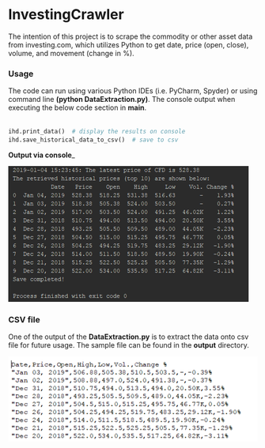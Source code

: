 # InvestingCrawler
The intention of this project is to scrape the commodity or other asset data from investing.com, which utilizes Python to get date, price (open, close), volume, and movement (change in %).

### Usage
The code can run using various Python IDEs (i.e. PyCharm, Spyder) or using command line __(python DataExtraction.py)__. The console output when executing the below code section in **main**.

```python

ihd.print_data()  # display the results on console
ihd.save_historical_data_to_csv()  # save to csv

```

__Output via console___

![output 1](https://github.com/netsatsawat/InvestingCrawler/blob/master/Image/console_output.PNG)


### CSV file

One of the output of the __DataExtraction.py__ is to extract the data onto csv file for future usage. The sample file can be found in the __output__ directory.

![output 2](https://github.com/netsatsawat/InvestingCrawler/blob/master/Image/file_output.PNG)

